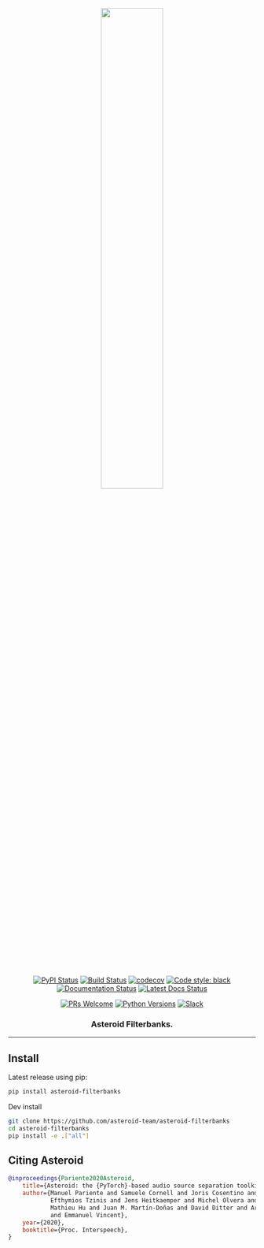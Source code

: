 <div align="center">
<img src=".github/asteroid_logo_dark.png" width="50%">


[![PyPI Status](https://badge.fury.io/py/asteroid-filterbanks.svg)](https://badge.fury.io/py/asteroid-filterbanks)
[![Build Status](https://github.com/asteroid-team/asteroid-filterbanks/workflows/CI/badge.svg)](https://github.com/asteroid-team/asteroid-filterbanks/actions?query=workflow%3ACI+branch%3Amaster+event%3Apush)
[![codecov][codecov-badge]][codecov]
[![Code style: black](https://img.shields.io/badge/code%20style-black-000000.svg)](https://github.com/psf/black)
[![Documentation Status](https://img.shields.io/badge/docs-0.3.3-blue)](https://asteroid.readthedocs.io/en/v0.3.3/package_reference/filterbanks.html)
[![Latest Docs Status](https://github.com/mpariente/asteroid/workflows/Latest%20docs/badge.svg)](https://mpariente.github.io/asteroid/package_reference/filterbanks.html)


[![PRs Welcome](https://img.shields.io/badge/PRs-welcome-brightgreen.svg)](https://github.com/asteroid-team/asteroid-filterbanks/pulls)
[![Python Versions](https://img.shields.io/pypi/pyversions/asteroid.svg)](https://pypi.org/project/asteroid/)
[![Slack][slack-badge]][slack-invite]

<h3 align="center">
<p>Asteroid Filterbanks.
</h3>
</div>

--------------------------------------------------------------------------------
## Install
Latest release using pip:
```bash
pip install asteroid-filterbanks
```

Dev install
```bash
git clone https://github.com/asteroid-team/asteroid-filterbanks
cd asteroid-filterbanks
pip install -e .["all"]
```

## Citing Asteroid
```BibTex
@inproceedings{Pariente2020Asteroid,
    title={Asteroid: the {PyTorch}-based audio source separation toolkit for researchers},
    author={Manuel Pariente and Samuele Cornell and Joris Cosentino and Sunit Sivasankaran and
            Efthymios Tzinis and Jens Heitkaemper and Michel Olvera and Fabian-Robert Stöter and
            Mathieu Hu and Juan M. Martín-Doñas and David Ditter and Ariel Frank and Antoine Deleforge
            and Emmanuel Vincent},
    year={2020},
    booktitle={Proc. Interspeech},
}
```

[comment]: <> (Badge)
[codecov-badge]: https://codecov.io/gh/mpariente/asteroid-filterbanks/branch/master/graph/badge.svg
[codecov]: https://codecov.io/gh/mpariente/asteroid-filterbanks
[slack-badge]: https://img.shields.io/badge/slack-chat-green.svg?logo=slack
[slack-invite]: https://join.slack.com/t/asteroid-dev/shared_invite/zt-cn9y85t3-QNHXKD1Et7qoyzu1Ji5bcA
